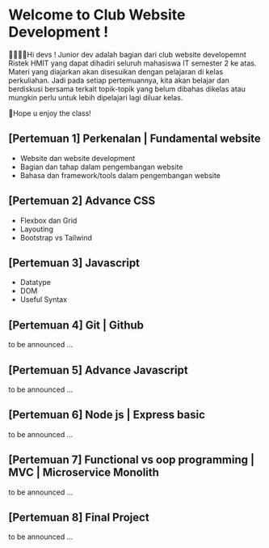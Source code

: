 # Welcome to Club Website Development !

👨‍💻👩‍💻Hi devs !
Junior dev adalah bagian dari club website developemnt Ristek HMIT yang dapat dihadiri seluruh mahasiswa IT semester 2 ke atas. Materi yang diajarkan akan disesuikan dengan pelajaran di kelas perkuliahan. Jadi pada setiap pertemuannya, kita akan belajar dan berdiskusi bersama terkait topik-topik yang belum dibahas dikelas atau mungkin perlu untuk lebih dipelajari lagi diluar kelas.

🚀Hope u enjoy the class!


## [Pertemuan 1] Perkenalan | Fundamental website
- Website dan website development  
- Bagian dan tahap dalam pengembangan website  
- Bahasa dan framework/tools dalam pengembangan website
## [Pertemuan 2] Advance CSS
- Flexbox dan Grid  
- Layouting  
- Bootstrap vs Tailwind
## [Pertemuan 3] Javascript
- Datatype  
- DOM  
- Useful Syntax
## [Pertemuan 4] Git | Github
to be announced ...
## [Pertemuan 5] Advance Javascript
to be announced ...
## [Pertemuan 6] Node js | Express basic
to be announced ...
## [Pertemuan 7] Functional vs oop programming | MVC | Microservice Monolith
to be announced ...
## [Pertemuan 8] Final Project
to be announced ...
